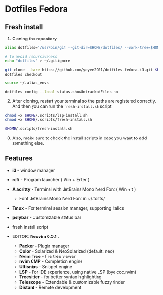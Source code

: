 # Dotfiles Fedora
## Fresh install

1. Cloning the repository
```bash
alias dotfiles='/usr/bin/git --git-dir=$HOME/dotfiles/ --work-tree=$HOME'

# to avoid recursiveness
echo "dotfiles" > ~/.gitignore

git clone --bare https://github.com/yeyee2901/dotfiles-fedora-i3.git $HOME/dotfiles
dotfiles checkout

source ~/.alias_envs

dotfiles config --local status.showUntrackedFiles no
```
2. After cloning, restart your terminal so the paths are registered correctly. And then you can run the `fresh-install.sh` script
```bash
chmod +x $HOME/.scripts/lsp-install.sh
chmod +x $HOME/.scripts/fresh-install.sh

$HOME/.scripts/fresh-install.sh
```
3. Also, make sure to check the install scripts in case you want to add something else.

## Features
- **i3** -  window manager
- **rofi** - Program launcher ( Win + Enter )
- **Alacritty** - Terminal with JetBrains Mono Nerd Font ( Win + t )
   - Font JetBrains Mono Nerd Font in ~/.fonts/
- **Tmux** - For terminal session manager, supporting italics
- **polybar** - Customizable status bar
- fresh install script

- EDITOR: **Neovim 0.5.1** :
  - **Packer** - Plugin manager
  - **Color** - Solarized & NeoSolarized (default: neo)
  - **Nvim Tree** - File tree viewer
  - **nvim CMP** - Completion engine
  - **Ultisnips** - Snippet engine
  - **LSP** - For IDE experience, using native LSP (bye coc.nvim)
  - **Treesitter** - for better syntax highlighting
  - **Telescope** - Extendable & customizable fuzzy finder
  - **Distant** - Remote development
